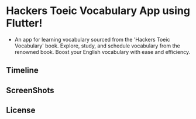 # Hackers Toeic Vocabulary App using Flutter!

+ An app for learning vocabulary sourced from the 'Hackers Toeic Vocabulary' book. Explore, study, and schedule vocabulary from the renowned book. Boost your English vocabulary with ease and efficiency.

## Timeline

## ScreenShots

## License